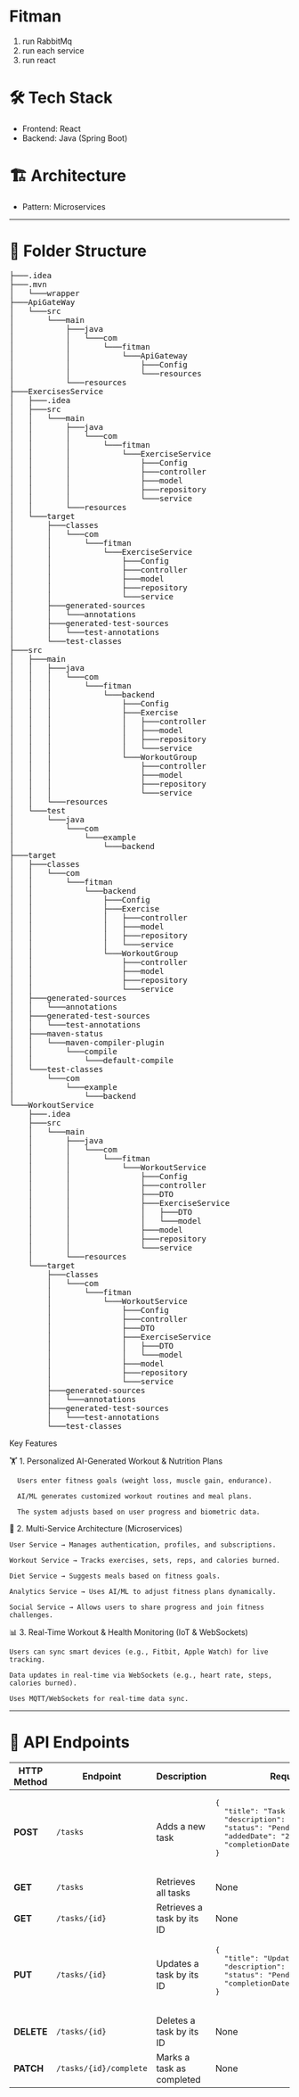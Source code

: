 # Fitman

1. run RabbitMq
2. run each service
3. run react

<h1>🛠️ Tech Stack</h1>
<ul>
<li>Frontend: React</li>
<li>Backend: Java (Spring Boot)</li>
</ul>

<h1>🏗️ Architecture</h1>
<uL>
<li>Pattern: Microservices</li>
</ul>
<hr></hr>
<h1>📂 Folder Structure</h1>

<pre>
├───.idea
├───.mvn
│   └───wrapper
├───ApiGateWay
│   └───src
│       └───main
│           ├───java
│           │   └───com
│           │       └───fitman
│           │           └───ApiGateway
│           │               ├───Config
│           │               └───resources
│           └───resources
├───ExercisesService
│   ├───.idea
│   ├───src
│   │   └───main
│   │       ├───java
│   │       │   └───com
│   │       │       └───fitman
│   │       │           └───ExerciseService
│   │       │               ├───Config
│   │       │               ├───controller
│   │       │               ├───model
│   │       │               ├───repository
│   │       │               └───service
│   │       └───resources
│   └───target
│       ├───classes
│       │   └───com
│       │       └───fitman
│       │           └───ExerciseService
│       │               ├───Config
│       │               ├───controller
│       │               ├───model
│       │               ├───repository
│       │               └───service
│       ├───generated-sources
│       │   └───annotations
│       ├───generated-test-sources
│       │   └───test-annotations
│       └───test-classes
├───src
│   ├───main
│   │   ├───java
│   │   │   └───com
│   │   │       └───fitman
│   │   │           └───backend
│   │   │               ├───Config
│   │   │               ├───Exercise
│   │   │               │   ├───controller
│   │   │               │   ├───model
│   │   │               │   ├───repository
│   │   │               │   └───service
│   │   │               └───WorkoutGroup
│   │   │                   ├───controller
│   │   │                   ├───model
│   │   │                   ├───repository
│   │   │                   └───service
│   │   └───resources
│   └───test
│       └───java
│           └───com
│               └───example
│                   └───backend
├───target
│   ├───classes
│   │   └───com
│   │       └───fitman
│   │           └───backend
│   │               ├───Config
│   │               ├───Exercise
│   │               │   ├───controller
│   │               │   ├───model
│   │               │   ├───repository
│   │               │   └───service
│   │               └───WorkoutGroup
│   │                   ├───controller
│   │                   ├───model
│   │                   ├───repository
│   │                   └───service
│   ├───generated-sources
│   │   └───annotations
│   ├───generated-test-sources
│   │   └───test-annotations
│   ├───maven-status
│   │   └───maven-compiler-plugin
│   │       └───compile
│   │           └───default-compile
│   └───test-classes
│       └───com
│           └───example
│               └───backend
└───WorkoutService
    ├───.idea
    ├───src
    │   └───main
    │       ├───java
    │       │   └───com
    │       │       └───fitman
    │       │           └───WorkoutService
    │       │               ├───Config
    │       │               ├───controller
    │       │               ├───DTO
    │       │               ├───ExerciseService
    │       │               │   ├───DTO
    │       │               │   └───model
    │       │               ├───model
    │       │               ├───repository
    │       │               └───service
    │       └───resources
    └───target
        ├───classes
        │   └───com
        │       └───fitman
        │           └───WorkoutService
        │               ├───Config
        │               ├───controller
        │               ├───DTO
        │               ├───ExerciseService
        │               │   ├───DTO
        │               │   └───model
        │               ├───model
        │               ├───repository
        │               └───service
        ├───generated-sources
        │   └───annotations
        ├───generated-test-sources
        │   └───test-annotations
        └───test-classes
</pre>
   
Key Features


🏋️ 1. Personalized AI-Generated Workout & Nutrition Plans

      Users enter fitness goals (weight loss, muscle gain, endurance).

      AI/ML generates customized workout routines and meal plans.

      The system adjusts based on user progress and biometric data.

📌 2. Multi-Service Architecture (Microservices)

    User Service → Manages authentication, profiles, and subscriptions.
    
    Workout Service → Tracks exercises, sets, reps, and calories burned.
    
    Diet Service → Suggests meals based on fitness goals.
    
    Analytics Service → Uses AI/ML to adjust fitness plans dynamically.
    
    Social Service → Allows users to share progress and join fitness challenges.

📊 3. Real-Time Workout & Health Monitoring (IoT & WebSockets)


    Users can sync smart devices (e.g., Fitbit, Apple Watch) for live tracking.
    
    Data updates in real-time via WebSockets (e.g., heart rate, steps, calories burned).
    
    Uses MQTT/WebSockets for real-time data sync.



<hr></hr>
<h1>📖 API Endpoints</h1>

<table>
  <thead>
    <tr>
      <th>HTTP Method</th>
      <th>Endpoint</th>
      <th>Description</th>
      <th>Request Body</th>
    </tr>
  </thead>
  <tbody>
    <tr>
      <td><strong>POST</strong></td>
      <td><code>/tasks</code></td>
      <td>Adds a new task</td>
      <td>
        <pre>
{
  "title": "Task Title",
  "description": "Task Description",
  "status": "Pending",
  "addedDate": "2024-12-14",
  "completionDate": "2024-12-20"
}
        </pre>
      </td>
    </tr>
    <tr>
      <td><strong>GET</strong></td>
      <td><code>/tasks</code></td>
      <td>Retrieves all tasks</td>
      <td>None</td>
    </tr>
    <tr>
      <td><strong>GET</strong></td>
      <td><code>/tasks/{id}</code></td>
      <td>Retrieves a task by its ID</td>
      <td>None</td>
    </tr>
    <tr>
      <td><strong>PUT</strong></td>
      <td><code>/tasks/{id}</code></td>
      <td>Updates a task by its ID</td>
      <td>
        <pre>
{
  "title": "Updated Title",
  "description": "Updated Description",
  "status": "Pending",
  "completionDate": "2024-12-22"
}
        </pre>
      </td>
    </tr>
    <tr>
      <td><strong>DELETE</strong></td>
      <td><code>/tasks/{id}</code></td>
      <td>Deletes a task by its ID</td>
      <td>None</td>
    </tr>
    <tr>
      <td><strong>PATCH</strong></td>
      <td><code>/tasks/{id}/complete</code></td>
      <td>Marks a task as completed</td>
      <td>None</td>
    </tr>
  </tbody>
</table>





